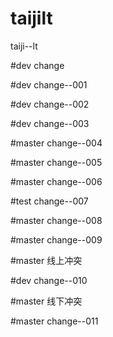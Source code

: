 # taijilt
taiji--lt

#dev change

#dev change--001

#dev change--002

#dev change--003

#master change--004

#master change--005

#master change--006

#test change--007

#master change--008

#master change--009

#master 线上冲突

#dev change--010

#master 线下冲突

#master change--011